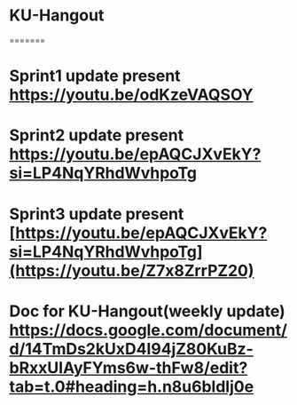 # KU-Hangout
=======
# Sprint1 update present https://youtu.be/odKzeVAQSOY
# Sprint2 update present https://youtu.be/epAQCJXvEkY?si=LP4NqYRhdWvhpoTg
# Sprint3 update present [https://youtu.be/epAQCJXvEkY?si=LP4NqYRhdWvhpoTg](https://youtu.be/Z7x8ZrrPZ20)
# Doc for KU-Hangout(weekly update) https://docs.google.com/document/d/14TmDs2kUxD4I94jZ80KuBz-bRxxUIAyFYms6w-thFw8/edit?tab=t.0#heading=h.n8u6bldlj0e

